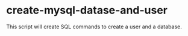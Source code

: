 create-mysql-datase-and-user
============================

This script will create SQL commands to create a user and a database.
